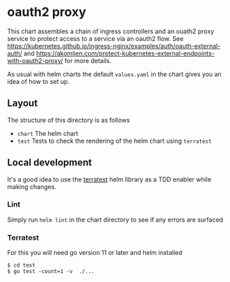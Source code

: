 # oauth2 proxy

This chart assembles a chain of ingress controllers and an ouath2 proxy service to protect access to a service via an oauth2 flow. See https://kubernetes.github.io/ingress-nginx/examples/auth/oauth-external-auth/ and https://akomljen.com/protect-kubernetes-external-endpoints-with-oauth2-proxy/ for more details.

As usual with helm charts the default `values.yaml` in the chart gives you an idea of how to set up.

## Layout
The structure of this directory is as follows

- `chart` The helm chart 
- `test` Tests to check the rendering of the helm chart using `terratest`

## Local development

It's a good idea to use the [terratest](https://github.com/gruntwork-io/terratest) helm library as a TDD enabler while making changes.

### Lint

Simply run `helm lint` in the chart directory to see if any errors are surfaced 

### Terratest

For this you will need go version 11 or later and helm installed

    $ cd test
    $ go test -count=1 -v  ./...
    

